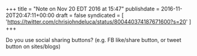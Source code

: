 +++
title = "Note on Nov 20 EDT 2016 at 15:47"
publishdate = 2016-11-20T20:47:11+00:00
draft = false
syndicated = [ 'https://twitter.com/chrisjohndeluca/status/800440374187671600?s=20' ]
+++

Do you use social sharing buttons? (e.g. FB like/share button, or  tweet button on sites/blogs)
